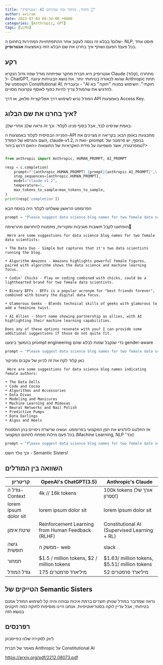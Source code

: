 ```yaml
---
title: "אנטרופיק: AI חוקתי, מניקור ומה שביניהם 🤖"
author: aviram
date: 2023-07-04 00:34:00 +0800
categories: [Anthropic, GPT]
tags: [LLMs]
---
```


שלום!
בבלוג זה ננסה לעקוב אחר ההתפתחויות המהירות בתחום ה- NLP, פוסט אחד בכל פעם!
הפעם נשתף איך בחרנו את שם הבלוג הזה באמצעות **אנטרופיק**.
## רקע
אנטרופיק היא חברת מחקר שפיתחה מודל שפה גדול הנקרא Claude (קלוד), מתחרה ל- ChatGPT, שהוא לכאורה בטיחותי יותר. את נושא הבטיחות עיגנה Anthropic תחת הקונספט של Constitutional AI, ובעברית - "AI חוקתי״. השימוש במנוח ״חוקה״ בא להדגיש את שהמודל צריך להיות כפוף לאוסף עקרונות מסויים.
 
המודל נגיש לשימוש דרך אפליקציית סלאק, או דרך API באמצעות Access Key.

## איך בחרנו את שם הבלוג?
באמת שניסינו לבד, אבל בסוף פנינו לקלוד. וכך זה נראה שלב אחרי שלב:



הפנייה הבסיסית לקלוד באמצעות ה-API מתבצעת באופן הבא:
בקריאה זו מציינים את השם והגרסא של המודל, claude-v1.2, ואת ה- prompt.
בנוסף, יש פרמטר של טמפרטורה, אשר משפיעה על מידת האקראיות של התוצאות <האם דרוש ֿֿֿביהור?>

```python

from anthropic import Anthropic, HUMAN_PROMPT, AI_PROMPT

resp = c.completion(
    prompt=f"{anthropic.HUMAN_PROMPT} {prompt}{anthropic.AI_PROMPT}",\
    stop_sequences=[anthropic.HUMAN_PROMPT],
    model="claude-v1.2",
    temperature=1,
    max_tokens_to_sample=max_tokens_to_sample,
)
print(resp['completion'])
```

הפרומפט הראשון ששלחנו לקלוד היה בנוסח הבא

```python
prompt = "Please suggest data science blog names for two female data scientists"
```

הופתענו לקבל תשובות מגניבות ומקוריות, מוזמנות להתרשם מהרשימה🍿

```
 Here are some suggestions for data science blog names for two female data scientists:

• The Data Duo - Simple but captures that it's two data scientists running the blog.

• Algorithm Amazons - Amazons highlights powerful female figures, paired with algorithm shows the data science and machine learning focus.

• Codin' Chicks - Play on coding combined with chicks, could be a lighthearted brand for two female data scientists.

• Binary BFFs - BFFs is a popular acronym for "best friends forever", combined with binary the digital data focus.

• Glamorous Geeks - Blends technical skills of geeks with glamorous to add a feminine twist. 

• AI Allies - Short name showing partnership as allies, with AI highlighting their machine learning capabilities.

Does any of these options resonate with you? I can provide some additional suggestions if those do not quite fit.
```

בהמשך ביצענו prompt engineering כדי שנקבל שמות לבלוג שהם gender-aware

```python
prompt = "Please suggest data science blog names for two female data scientists. Make sure that the names indicate that we are female"
```

כאן קלוד לקח את זה לכיוון של עקבים ומניקור

```
 Here are some suggestions for data science blog names indicating female authors:

• The Data Dolls 
• Code and Cocoa 
• Algorithms and Accessories 
• Data Divas 
• Modeling and Manicures 
• Machine Learning and Mimosas 
• Neural Networks and Nail Polish 
• Predictive Pumps 
• Data Darlings 
• Algos and Heels

```

אז החלטנו להדגיש את הפן המקצועי בפרומפט. ועשינו שרשרת ניסויים בהן הוספנות בכל פעם מילות מפתח לתחום המקצועי (Machine Learning, NLP וכד׳)


```python
prompt = "Please suggest data science blog names for two female data scientists. Make sure that the names has a professional female gender indication"
```

וכך נולד השם - Semantic Sisters!



## השוואה בין המודלים 


קריטריון    | OpenAI's ChatGPT(3.5)      | Anthropic's Claude          
--------------------- | --------------------- | --------------------- 
גודל ה- Context    | 4k // 16k tokens   | 100k tokens (אורך של ספרון!)     
lorem ipsum dolor sit | lorem ipsum dolor sit | lorem ipsum dolor sit 
שיטת אימון | Reinforcement Learning from Human Feedback (RLHF) | Constitutional AI (Supervised Learning + RL)
גישה חופשית | ממשק ה- web | slack
תמחור | $1.5 / million tokens, $2 / million tokens |  $1.63/ million tokens, $5.51/ million tokens
גודל המודל  | 175 מיליארד פרמטרים | 52 מיליארד פרמטרים



## הטייקים של Semantic Sisters

נראה שמדובר במודל שנותן תוצרים ברמת איכות גבוהה והיה קל לשימוש
המודל אמנם בטיחותי, אבל עדיין לוקה בסטריאוטיפיות. אנחנו היינו מוסיפות לחוקה כמה תיקונים בנושא הזה

## רפרנסים

לינק לסקירה שלנו בפייסבוק

מאמר של חברת Anthropic על Constitutional AI

https://arxiv.org/pdf/2212.08073.pdf

